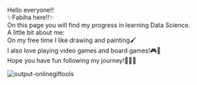Hello everyone!!  
✨Fabiha here!!✨  
On this page you will find my progress in learning Data Science.  
A little bit about me:  
On my free time I like drawing and painting🖌  
I also love playing video games and board games!🎮🎲  
Hope you have fun following my journey!💖💖💖

![output-onlinegiftools](https://github.com/user-attachments/assets/e76a513e-387e-46b9-a5bd-df9c8aa1bcbb)

<!--
**Fabihachow/Fabihachow** is a ✨ _special_ ✨ repository because its `README.md` (this file) appears on your GitHub profile.

Here are some ideas to get you started:

- 🔭 I’m currently working on ...
- 🌱 I’m currently learning ...
- 👯 I’m looking to collaborate on ...
- 🤔 I’m looking for help with ...
- 💬 Ask me about ...
- 📫 How to reach me: ...
- 😄 Pronouns: ...
- ⚡ Fun fact: ...
-->
